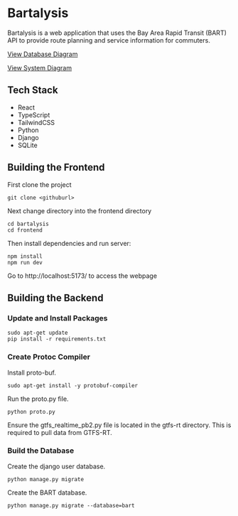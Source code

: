 # Bartalysis
Bartalysis is a web application that uses the Bay Area Rapid Transit (BART) API to provide route planning and service information for commuters.

[View Database Diagram](https://dbdiagram.io/e/668f06759939893dae9aa1cf/66b4fe388b4bb5230e9d5a10)

[View System Diagram](https://www.canva.com/design/DAGLzc3N0gs/6N3pEnIH_PEmKmy7Q-brtA/view?embed)

## Tech Stack

- React
- TypeScript
- TailwindCSS
- Python
- Django
- SQLite

## Building the Frontend

First clone the project

```
git clone <githuburl>
```

Next change directory into the frontend directory

```
cd bartalysis
cd frontend
```

Then install dependencies and run server:

```
npm install
npm run dev
```

Go to http://localhost:5173/ to access the webpage

## Building the Backend

### Update and Install Packages

```
sudo apt-get update
pip install -r requirements.txt
```

### Create Protoc Compiler

Install proto-buf.

```
sudo apt-get install -y protobuf-compiler
```

Run the proto.py file.

```
python proto.py
```

Ensure the gtfs_realtime_pb2.py file is located in the gtfs-rt directory. This is required to pull data from GTFS-RT.

### Build the Database

Create the django user database.

```
python manage.py migrate
```

Create the BART database.

```
python manage.py migrate --database=bart
```